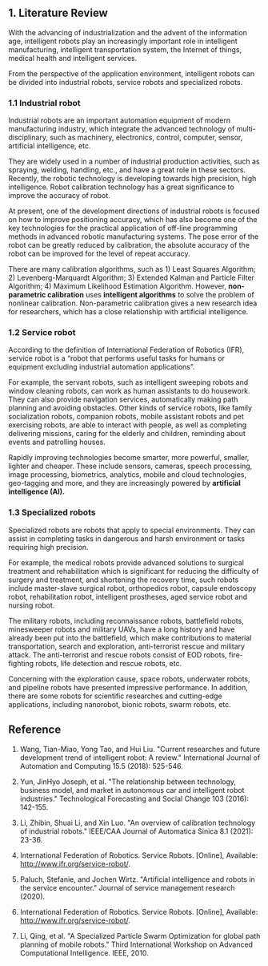 ## 1. Literature Review

With the advancing of industrialization and the advent of the information age, intelligent robots play an increasingly important role in intelligent manufacturing, intelligent transportation system, the Internet of things, medical health and intelligent services. 

From the perspective of the application environment, intelligent robots can be divided into industrial robots, service robots and specialized robots.

### 1.1 Industrial robot

Industrial robots are an important automation equipment of modern manufacturing industry, which integrate the advanced technology of multi-disciplinary, such as machinery, electronics, control, computer, sensor, artificial intelligence, etc.

They are widely used in a number of industrial production activities, such as spraying, welding, handling, etc., and have a great role in these sectors. Recently, the robotic technology is developing towards high precision, high intelligence. Robot calibration technology has a great significance to improve the accuracy of robot.

At present, one of the development directions of industrial robots is focused on how to improve positioning accuracy, which has also become one of the key technologies for the practical application of off-line programming methods in advanced robotic manufacturing systems. The pose error of the robot can be greatly reduced by calibration, the absolute accuracy of the robot can be improved for the level of repeat accuracy. 

There are many calibration algorithms, such as 1) Least Squares Algorithm; 2) Levenberg-Marquardt Algorithm; 3) Extended Kalman and Particle Filter Algorithm; 4) Maximum Likelihood Estimation Algorithm. However, **non-parametric calibration** uses **intelligent algorithms** to solve the problem of nonlinear calibration. Non-parametric calibration gives a new research idea for researchers, which has a close relationship with artificial intelligence.

### 1.2 Service robot

According to the definition of International Federation of Robotics (IFR), service robot is a “robot that performs useful tasks for humans or equipment excluding industrial automation applications”.

For example, the servant robots, such as intelligent sweeping robots and window cleaning robots, can work as human assistants to do housework. They can also provide navigation services, automatically making path planning and avoiding obstacles. Other kinds of service robots, like family socialization robots, companion robots, mobile assistant robots and pet exercising robots, are able to interact with people, as well as completing delivering missions, caring for the elderly and children, reminding about events and patrolling houses. 

Rapidly improving technologies become smarter, more powerful, smaller, lighter and cheaper. These include sensors, cameras, speech processing, image processing, biometrics, analytics, mobile and cloud technologies, geo-tagging and more, and they are increasingly powered by **artificial intelligence (AI).**

### 1.3 Specialized robots

Specialized robots are robots that apply to special environments. They can assist in completing tasks in dangerous and harsh environment or tasks requiring high precision. 

For example, the medical robots provide advanced solutions to surgical treatment and rehabilitation which is significant for reducing the difficulty of surgery and treatment, and shortening the recovery time, such robots include master-slave surgical robot, orthopedics robot, capsule endoscopy robot, rehabilitation robot, intelligent prostheses, aged service robot and nursing robot. 

The military robots, including reconnaissance robots, battlefield robots, minesweeper robots and military UAVs, have a long history and have already been put into the battlefield, which make contributions to material transportation, search and exploration, anti-terrorist rescue and military attack. The anti-terrorist and rescue robots consist of EOD robots, fire-fighting robots, life detection and rescue robots, etc. 

Concerning with the exploration cause, space robots, underwater robots, and pipeline robots have presented impressive performance. In addition, there are some robots for scientific researches and cutting-edge applications, including nanorobot, bionic robots, swarm robots, etc.





## Reference

1. Wang, Tian-Miao, Yong Tao, and Hui Liu. "Current researches and future development trend of intelligent robot: A review." International Journal of Automation and Computing 15.5 (2018): 525-546.

2. Yun, JinHyo Joseph, et al. "The relationship between technology, business model, and market in autonomous car and intelligent robot industries." Technological Forecasting and Social Change 103 (2016): 142-155.

3. Li, Zhibin, Shuai Li, and Xin Luo. "An overview of calibration technology of industrial robots." IEEE/CAA Journal of Automatica Sinica 8.1 (2021): 23-36.
4. International Federation of Robotics. Service Robots. [Online], Available: http://www.ifr.org/service-robot/.
5. Paluch, Stefanie, and Jochen Wirtz. "Artificial intelligence and robots in the service encounter." Journal of service management research (2020).
6. International Federation of Robotics. Service Robots. [Online], Available: http://www.ifr.org/service-robot/.
7. Li, Qing, et al. "A Specialized Particle Swarm Optimization for global path planning of mobile robots." Third International Workshop on Advanced Computational Intelligence. IEEE, 2010.